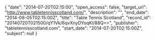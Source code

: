 {
  "date": "2014-07-20T02:15:00", 
  "open_access": false, 
  "target_url": "http://www.tabletennisscotland.com/", 
  "description": "", 
  "end_date": "2014-08-05T02:15:00Z", 
  "title": "Table Tennis Scotland", 
  "record_id": "20140720T021500/qY1Vk/6qvXnyDYoqKl/88Q==", 
  "publisher": "tabletennisscotland.com", 
  "start_date": "2014-07-20T02:15:00Z", 
  "subject": null
}

